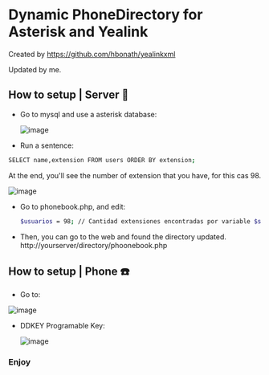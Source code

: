 # Dynamic PhoneDirectory for Asterisk and Yealink

Created by https://github.com/hbonath/yealinkxml

Updated by me.

## How to setup | Server 🏢	

- Go to mysql and use a asterisk database:

   ![image](https://user-images.githubusercontent.com/47614279/209568681-ccd3cc63-8cb9-48d9-a847-7678630a165b.png)
   
- Run a sentence:
```Bash
SELECT name,extension FROM users ORDER BY extension;
```
At the end, you'll see the number of extension that you have, for this cas 98.

   ![image](https://user-images.githubusercontent.com/47614279/209568719-3994386d-6484-40d2-afda-fbd292712818.png)
  
- Go to phonebook.php, and edit:

    ```Bash 
    $usuarios = 98; // Cantidad extensiones encontradas por variable $sql
    ```
- Then, you can go to the web and found the directory updated.
    http://yourserver/directory/phoonebook.php
    
## How to setup | Phone ☎️

- Go to:

![image](https://user-images.githubusercontent.com/47614279/209569588-dcda838e-c7bc-4c8e-8bdb-164eb5811b68.png)

- DDKEY
   Programable Key: 
   
   ![image](https://user-images.githubusercontent.com/47614279/209571979-5f568291-af5f-4ea8-a260-d3a214701519.png)

### Enjoy

  

  
